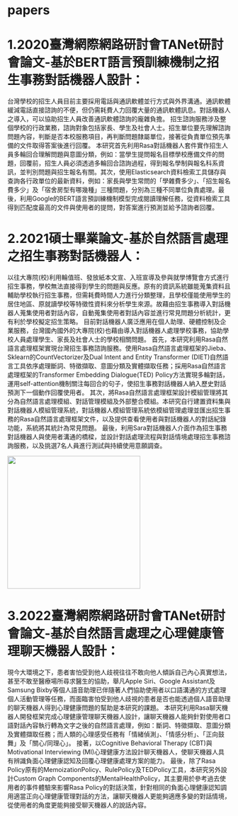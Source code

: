 
# papers
# 1.2020臺灣網際網路研討會TANet研討會論文-基於BERT語言預訓練機制之招生事務對話機器人設計：

台灣學校的招生人員目前主要採用電話與通訊軟體並行方式與外界溝通。通訊軟體緩減電話直接諮詢的不便，但仍需耗費人力回覆大量的通訊軟體訊息。對話機器人之導入，可以協助招生人員改善通訊軟體諮詢的龐雜負擔。
招生諮詢服務涉及整個學校的行政業務，諮詢對象包括家長、學生及社會人士。招生單位要先理解諮詢問題內容，判斷是否本校服務項目，再判斷問題隸屬單位，接著從負責單位預先準備的文件取得答案後進行回覆。
本研究首先利用Rasa對話機器人套件實作招生人員多輪回合理解問題與意圖分類，例如：當學生提問報名目標學校應備文件的問題，回覆前，招生人員必須透過多輪回合諮詢過程，得到報名學制與報名科系資訊，並判別問題與招生報名有關。其次，使用Elasticsearch資料檢索工具儲存與查詢各行政單位的最新資料，例如：家長與學生常問的「學雜費多少」、「招生報名費多少」及「宿舍房型有哪幾種」三種問題，分別為三種不同單位負責處理。最後，利用Google的BERT語言預訓練機制模型完成閱讀理解任務，從資料檢索工具得到匹配度最高的文件與使用者的提問，對答案進行預測並給予諮詢者回覆。



# 2.2021碩士畢業論文-基於自然語言處理之招生事務對話機器人：

以往大專院(校)利用輪值班、發放紙本文宣、入班宣導及參與就學博覽會方式進行招生事務，學校無法直接得到學生的問題與反應。原有的資訊系統雖能蒐集資料且輔助學校執行招生事務，但需耗費時間人力進行分類整理，且學校僅能使用學生的居住地區、原就讀學校等特徵性資料來分析學生來源。故藉由招生事務導入對話機器人蒐集使用者對話內容，自動蒐集使用者對話內容並進行常見問題分析統計，更有利於學校擬定招生策略。
目前對話機器人廣泛應用在個人助理、硬體控制及企業服務，台灣國內國外的大專院(校)也藉由導入對話機器人處理學校事務，協助學校人員處理學生、家長及社會人士的學校相關問題。
首先，本研究利用Rasa自然語言處理框架實現台灣招生事務諮詢服務。使用Rasa自然語言處理框架的Jieba、Sklearn的CountVectorizer及Dual Intent and Entity Transformer (DIET)自然語言工具依序處理斷詞、特徵擷取、意圖分類及實體擷取任務；採用Rasa自然語言處理框架的Transformer Embedding Dialogue(TED) Policy方法實現多輪對話，運用self-attention機制關注每回合的句子，使招生事務對話機器人納入歷史對話預測下一個動作回覆使用者。
其次，將Rasa自然語言處理框架設計模組管理將其分為自然語言處理模組、對話管理模組及外部整合模組。本研究自行建置資料集與對話機器人模組管理系統，對話機器人模組管理系統依模組管理處理並匯出招生事務的Rasa自然語言處理框架文件，以及提供查看使用者與對話機器人的對話紀錄功能，系統將其統計為常見問題。
最後，利用Sara對話機器人介面作為招生事務對話機器人與使用者溝通的橋樑，並設計對話處理流程與對話情境處理招生事務諮詢服務，以及挑選7名人員進行測試與持續使用意願調查。

<img src =https://user-images.githubusercontent.com/131113658/233000104-82cc7e5e-2609-4921-9be4-dfda3790aa70.png width=300 >



# 3.2022臺灣網際網路研討會TANet研討會論文-基於自然語言處理之心理健康管理聊天機器人設計：

現今大環境之下，患者害怕受到他人歧視往往不敢向他人傾訴自己內心真實想法，甚至不敢至醫療場所尋求醫生的協助，舉凡Apple Siri、Google Assistant及Samsung Bixby等個人語音助理已伴隨著人們協助使用者以口語溝通的方式處理個人活動管理等任務，而面臨害怕受到他人歧視的患者是否也能透過個人語音助理的聊天機器人得到心理健康問題的幫助是本研究的課題。
本研究利用Rasa聊天機器人開發框架完成心理健康管理聊天機器人設計，讓聊天機器人能夠針對使用者口語對話內容執行轉為文字之後的自然語言處理，例如：斷詞、特徵擷取、意圖分類及實體擷取任務；而人類的心理感受任務有「情緒偵測」、「情感分析」、「正向鼓舞」及「關心/同理心」。
接著，以Cognitive Behavioral Therapy (CBT)與Motivational Interviewing (MI)心理健康方法設計聊天機器人，使聊天機器人具有辨識負面心理健康認知及回覆心理健康處理方案的能力。
最後，除了Rasa Policy原有的MemoizationPolicy、RulePolicy及TEDPolicy工具，本研究另外設計Custom Graph Components的MentalHealthPolicy，其主要用於參考過去使用者的事件體驗來影響Rasa Policy的對話決策，針對相同的負面心理健康認知調用適當正向心理健康管理對話的方法，讓聊天機器人更能夠適應多變的對話情境，從使用者的角度更能夠接受聊天機器人的說話內容。
